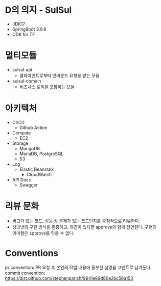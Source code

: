 # D의 의지 - SulSul
* JDK17
* SpringBoot 3.0.6
* CDK for TF

# 멀티모듈
* sulsul-api
  * 클라이언트로부터 인바운드 요청을 받는 모듈
* sulsul-domain
  * 비즈니스 로직을 포함하는 모듈

# 아키텍처
* CI/CD
  * Github Action
* Compute
  * EC2
* Storage
  * MongoDB
  * MariaDB, PostgreSQL
  * S3
* Log
  * Elastic Beanstalk  
    * CloudWatch
* API Docs
  * Swagger

# 리뷰 문화
* 버그가 있는 코드, 성능 상 문제가 있는 코드인지를 중점적으로 리뷰한다.
* 상대방의 구현 방식을 존중하고, 의견이 있다면 approve와 함께 첨언한다. 구현의 어떠함은 approve를 막을 수 없다.

# Conventions
pr convention: PR 요청 후 본인의 작업 내용에 풍부한 설명을 코멘트로 남겨둔다.  
commit convention: https://gist.github.com/stephenparish/9941e89d80e2bc58a153
